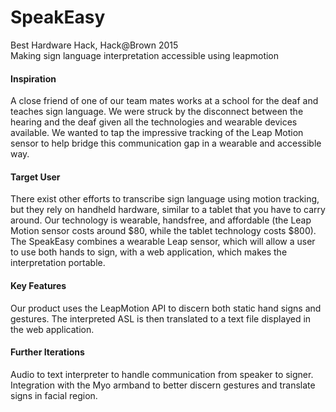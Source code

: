 # SpeakEasy

Best Hardware Hack, Hack@Brown 2015   
Making sign language interpretation accessible using leapmotion   

#### Inspiration
A close friend of one of our team mates works at a school for the deaf and teaches sign language. We were struck by the disconnect between the hearing and the deaf given all the technologies and wearable devices available. We wanted to tap the impressive tracking of the Leap Motion sensor to help bridge this communication gap in a wearable and accessible way.

#### Target User
There exist other efforts to transcribe sign language using motion tracking, but they rely on handheld hardware, similar to a tablet that you have to carry around. Our technology is wearable, handsfree, and affordable (the Leap Motion sensor costs around $80, while the tablet technology costs $800). The SpeakEasy combines a wearable Leap sensor, which will allow a user to use both hands to sign, with a web application, which makes the interpretation portable.

#### Key Features
Our product uses the LeapMotion API to discern both static hand signs and gestures. The interpreted ASL is then translated to a text file displayed in the web application.

#### Further Iterations
Audio to text interpreter to handle communication from speaker to signer. Integration with the Myo armband to better discern gestures and translate signs in facial region.

